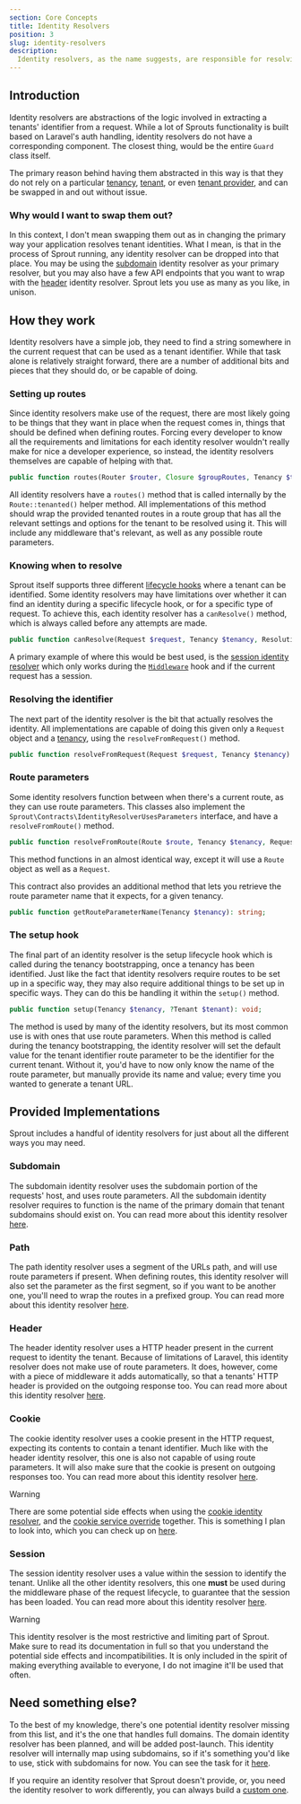 ```yaml
---
section: Core Concepts
title: Identity Resolvers
position: 3
slug: identity-resolvers
description:
  Identity resolvers, as the name suggests, are responsible for resolving identities, but more specifically, the identity of a tenant.
---
```


## Introduction

Identity resolvers are abstractions of the logic involved in extracting a tenants' identifier from a request.
While a lot of Sprouts functionality is built based on Laravel's auth handling,
identity resolvers do not have a corresponding component.
The closest thing, would be the entire `Guard` class itself.

The primary reason behind having them abstracted in this way
is that they do not rely on a particular [tenancy](tenancies),
[tenant](tenants), or even [tenant provider](tenant-providers), and can be swapped in and out without issue.

### Why would I want to swap them out?

In this context, I don't mean
swapping them out as in changing the primary way your application resolves tenant identities.
What I mean, is that in the process of Sprout running, any identity resolver can be dropped into that place.
You may be using the [subdomain](subdomain-identity-resolvers) identity resolver as your primary resolver,
but you may also have a few API endpoints
that you want to wrap with the [header](header-identity-resolvers) identity resolver.
Sprout lets you use as many as you like, in unison.

## How they work

Identity resolvers have a simple job,
they need to find a string somewhere in the current request that can be used as a tenant identifier.
While that task alone is relatively straight forward,
there are a number of additional bits and pieces that they should do, or be capable of doing.

### Setting up routes

Since identity resolvers make use of the request,
there are most likely going to be things that they want in place when the request comes in,
things that should be defined when defining routes.
Forcing every developer
to know all the requirements and limitations for each identity resolver wouldn't really make for nice a developer
experience,
so instead, the identity resolvers themselves are capable of helping with that.

```php
public function routes(Router $router, Closure $groupRoutes, Tenancy $tenancy): RouteRegistrar;
```

All identity resolvers have a `routes()` method that is called internally by the `Route::tenanted()` helper method.
All implementations of this method should wrap the provided tenanted routes in a route group
that has all the relevant settings and options for the tenant to be resolved using it.
This will include any middleware that's relevant, as well as any possible route parameters.

### Knowing when to resolve

Sprout itself supports three different [lifecycle hooks](configuration#enabled-hooks) where a tenant can be identified.
Some identity resolvers may have limitations over whether it can find an identity during a specific lifecycle hook,
or for a specific type of request.
To achieve this, each identity resolver has a `canResolve()` method, which is always called before any attempts are
made.

```php
public function canResolve(Request $request, Tenancy $tenancy, ResolutionHook $hook): bool
```

A primary example of where this would be best used,
is the [session identity resolver](session-identity-resolvers)
which only works during the [`Middleware`](configuration#resolutionhookmiddleware) hook
and if the current request has a session.

### Resolving the identifier

The next part of the identity resolver is the bit that actually resolves the identity.
All implementations are capable of doing this given only a `Request` object and a [tenancy](tenancies),
using the `resolveFromRequest()` method.

```php
public function resolveFromRequest(Request $request, Tenancy $tenancy): ?string;
```

### Route parameters

Some identity resolvers function between when there's a current route, as they can use route parameters.
This classes also implement the `Sprout\Contracts\IdentityResolverUsesParameters` interface,
and have a `resolveFromRoute()` method.

```php
public function resolveFromRoute(Route $route, Tenancy $tenancy, Request $request): ?string;
```

This method functions in an almost identical way, except it will use a `Route` object as well as a `Request`.

This contract also provides an additional method that lets you retrieve the route parameter name that it expects,
for a given tenancy.

```php
public function getRouteParameterName(Tenancy $tenancy): string;
```

### The setup hook

The final part of an identity resolver is the setup lifecycle hook which is called during the tenancy bootstrapping,
once a tenancy has been identified.
Just like the fact that identity resolvers require routes to be set up in a specific way,
they may also require additional things to be set up in specific ways.
They can do this be handling it within the `setup()` method.

```php
public function setup(Tenancy $tenancy, ?Tenant $tenant): void;
```

The method is used by many of the identity resolvers, but its most common use is with ones that use route parameters.
When this method is called during the tenancy bootstrapping,
the identity resolver will set the default value for the tenant identifier route parameter to be the identifier for the
current tenant.
Without it, you'd have to now only know the name of the route parameter,
but manually provide its name and value; every time you wanted to generate a tenant URL.

## Provided Implementations

Sprout includes a handful of identity resolvers for just about all the different ways you may need.

### Subdomain

The subdomain identity resolver uses the subdomain portion of the requests' host, and uses route parameters.
All the subdomain identity resolver requires to function
is the name of the primary domain that tenant subdomains should exist on.
You can read more about this identity resolver [here](subdomain-identity-resolvers).

### Path

The path identity resolver uses a segment of the URLs path, and will use route parameters if present.
When defining routes, this identity resolver will also set the parameter as the first segment,
so if you want to be another one, you'll need to wrap the routes in a prefixed group.
You can read more about this identity resolver [here](path-identity-resolvers).

### Header

The header identity resolver uses a HTTP header present in the current request to identity the tenant.
Because of limitations of Laravel, this identity resolver does not make use of route parameters.
It does, however, come with a piece of middleware it adds automatically,
so that a tenants' HTTP header is provided on the outgoing response too.
You can read more about this identity resolver [here](header-identity-resolvers).

### Cookie

The cookie identity resolver uses a cookie present in the HTTP request,
expecting its contents to contain a tenant identifier.
Much like with the header identity resolver, this one is also not capable of using route parameters.
It will also make sure that the cookie is present on outgoing responses too.
You can read more about this identity resolver [here](cookie-identity-resolvers).

> [!WARNING]
> There are some potential side effects when using the [cookie identity resolver](cookie-identity-resolvers),
> and the [cookie service override](cookie-service-override) together.
> This is something I plan to look into, which you can check up
> on [here](https://github.com/sprout-laravel/sprout/issues/75).

### Session

The session identity resolver uses a value within the session to identify the tenant.
Unlike all the other identity resolvers,
this one **must** be used during the middleware phase of the request lifecycle,
to guarantee that the session has been loaded.
You can read more about this identity resolver [here](session-identity-resolvers).

> [!WARNING]
> This identity resolver is the most restrictive and limiting part of Sprout.
> Make sure to read its documentation in full so that you understand the potential side effects and incompatibilities.
> It is only included in the spirit of making everything available to everyone,
> I do not imagine it'll be used that often.

## Need something else?

To the best of my knowledge, there's one potential identity resolver missing from this list,
and it's the one that handles full domains.
The domain identity resolver has been planned, and will be added post-launch.
This identity resolver will internally map using subdomains,
so if it's something you'd like to use, stick with subdomains for now.
You can see the task for it [here](https://github.com/sprout-laravel/sprout/issues/64).

If you require an identity resolver that Sprout doesn't provide,
or, you need the identity resolver to work differently, you can always build a [custom one](custom-identity-resolver).
